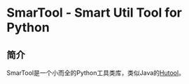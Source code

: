 
# SmarTool - Smart Util Tool for Python

## 简介

SmarTool是一个小而全的Python工具类库，类似Java的[Hutool][1]。


[1]: https://github.com/dromara/hutool
